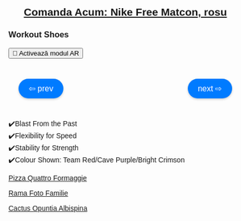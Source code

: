 <html lang="en">
<head>
    <meta charset="UTF-8">
    <meta name="viewport" content="width=device-width, initial-scale=1.0">
    <title>Comanda Acum: Nike Free Matcon, rosu</title>
    <script type="module" src="https://unpkg.com/@google/model-viewer"></script>
    <style>
      body {
        margin: 0;
        padding: 0;
        font-family: Arial, sans-serif;
      }
      model-viewer {
        width: 100%;
        height: 200px; /* Actualizat la 200px */
      }
      .navigation {
        display: flex;
        justify-content: space-between; /* Actualizat pentru a departa butoanele */
        margin-top: 40px; /* Actualizat margin-top pentru a crea spațiu */
        padding: 0 20px; /* Adăugat padding pentru a alinia butoanele cu marginile modelului */
      }
      .nav-button {
        cursor: pointer;
        background-color: #007BFF;
        border: none;
        border-radius: 20px;
        padding: 10px 20px;
        font-size: 16px;
        color: white;
        box-shadow: 0 2px 4px rgba(0, 0, 0, 0.2);
        transition: background-color 0.3s, box-shadow 0.3s;
      }
      .nav-button:hover {
        background-color: #0056b3;
        box-shadow: 0 4px 8px rgba(0, 0, 0, 0.3);
      }
      .content {
        max-width: 800px;
        margin: auto;
        padding: 20px;
      }
      .features {
        margin-top: 40px; /* Distanță adăugată între butoane și caracteristici */
      }
    </style>
</head>
<body>

<div class="content">
    <!-- Mutat în afara div-ului .content pentru a ridica titlul -->
    <h2 style="text-align: center;"><a href="https://www.nike.com/ro/t/free-metcon-4-workout-shoes-2g2hts" target="_blank">Comanda Acum: Nike Free Matcon, rosu</a></h2>
    <div class="model-and-navigation">
      <h3>Workout Shoes</h3>
      <model-viewer id="modelViewer" src="Avatar4.glb" ios-src="Avatar4.usdz" ar ar-modes="webxr scene-viewer quick-look" camera-controls auto-rotate environment-image="neutral" shadow-intensity="1" alt="Nike Free Matcon, rosu">
        <button slot="ar-button" class="ar-button">
            <span class="levitate">👋</span> Activează modul AR
        </button>
      </model-viewer>
      <div class="navigation">
          <button class="nav-button" onclick="changeModel(-1)">⇦ prev</button>
          <button class="nav-button" onclick="changeModel(1)">next ⇨</button>
      </div>
    </div>
    <div class="features">
      <p>
          ✔️Blast From the Past<br>
          ✔️Flexibility for Speed<br>
          ✔️Stability for Strength<br>
          ✔️Colour Shown: Team Red/Cave Purple/Bright Crimson
      </p>
    </div>
    <p><a href="https://manomotion2k24.github.io/Pizza/" class="bold-link" target="_blank">Pizza Quattro Formaggie</a></p>
    <p><a href="https://manomotion2k24.github.io/My-Beloved-Girl/" class="bold-link" target="_blank">Rama Foto Familie</a></p>
    <p><a href="https://manomotion2k24.github.io/cactus/" class="bold-link" target="_blank">Cactus Opuntia Albispina</a></p>
</div>

<script>
  const models = ["guler2.glb", "Avatar3.glb", "Avatar4.glb"];
  let currentIndex = 2;

  const viewer = document.getElementById('modelViewer');

  function changeModel(step) {
    currentIndex += step;

    if (currentIndex >= models.length) {
      currentIndex = 0;
    } else if (currentIndex < 0) {
      currentIndex = models.length - 1;
    }

    viewer.src = models[currentIndex];
  }
</script>

</body>
</html>
